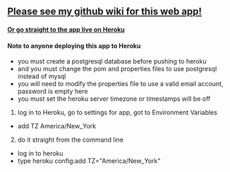 ## [Please see my github wiki for this web app!](https://github.com/nmerris/Student-Bot-5K/wiki)
#### [Or go straight to the app live on Heroku](https://student-bot-5000.herokuapp.com/)



#### Note to anyone deploying this app to Heroku

* you must create a postgresql database before pushing to heroku
* and you must change the pom and properties files to use postgresql instead of mysql
* you will need to modify the properties file to use a valid email account, password is empty here
* you must set the heroku server timezone or timestamps will be off

1. log in to Heroku, go to settings for app, got to Environment Variables
  - add TZ   America/New_York
  
2. do it straight from the command line
  - log in to heroku
  - type heroku config:add TZ="America/New_York"
